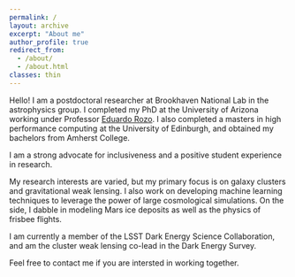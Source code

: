 ```yaml
---
permalink: /
layout: archive
excerpt: "About me"
author_profile: true
redirect_from: 
  - /about/
  - /about.html
classes: thin
---
```

Hello! I am a postdoctoral researcher at Brookhaven National Lab in the astrophysics group. I completed my PhD at the University of Arizona working under Professor [Eduardo Rozo](http://w3.physics.arizona.edu/people/eduardo-rozo). I also completed a masters in high performance computing at the University of Edinburgh, and obtained my bachelors from Amherst College.

I am a strong advocate for inclusiveness and a positive student experience in research.

My research interests are varied, but my primary focus is on galaxy clusters and gravitational weak lensing. I also work on developing machine learning techniques to leverage the power of large cosmological simulations. On the side, I dabble in modeling Mars ice deposits as well as the physics of frisbee flights.

I am currently a member of the LSST Dark Energy Science Collaboration, and am the cluster weak lensing co-lead in the Dark Energy Survey.

Feel free to contact me if you are intersted in working together.